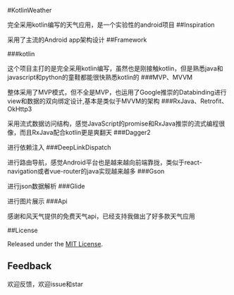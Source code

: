 #KotlinWeather

完全采用kotlin编写的天气应用，是一个实验性的android项目
##Inspiration

采用了主流的Android app架构设计
##Framework

###kotlin

这个项目主打的是完全采用kotlin编写，虽然也是刚接触kotlin，但是熟悉java和javascript和python的童鞋都能很快熟悉kotlin的
###MVP、MVVM

整体采用了MVP模式，但不全是MVP，也运用了Google推崇的Databinding进行view和数据的双向绑定设计,基本是类似于MVVM的架构
###RxJava、Retrofit、OkHttp3

采用流式数据访问结构，感觉JavaScript的promise和RxJava推崇的流式编程很像，而且RxJava配合kotlin更是爽翻天
###Dagger2

进行依赖注入
###DeepLinkDispatch

进行路由导航，感觉Android平台也是越来越向前端靠拢，类似于react-navigation或者vue-router的java实现越来越多
###Gson

进行json数据解析
###Glide

进行图片展示
###Api

感谢和风天气提供的免费天气api，已经支持我做出了好多款天气应用


##License

Released under the [MIT License](http://opensource.org/licenses/MIT).

## Feedback

欢迎反馈，欢迎issue和star

